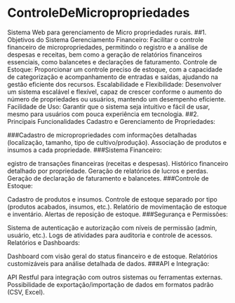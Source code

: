 # ControleDeMicropropriedades
Sistema Web para gerenciamento de Micro propriedades rurais.
##1. Objetivos do Sistema
Gerenciamento Financeiro: Facilitar o controle financeiro de micropropriedades, permitindo o registro e a análise de despesas e receitas, bem como a geração de relatórios financeiros essenciais, como balancetes e declarações de faturamento.
Controle de Estoque: Proporcionar um controle preciso de estoque, com a capacidade de categorização e acompanhamento de entradas e saídas, ajudando na gestão eficiente dos recursos.
Escalabilidade e Flexibilidade: Desenvolver um sistema escalável e flexível, capaz de crescer conforme o aumento do número de propriedades ou usuários, mantendo um desempenho eficiente.
Facilidade de Uso: Garantir que o sistema seja intuitivo e fácil de usar, mesmo para usuários com pouca experiência em tecnologia.
##2. Principais Funcionalidades
Cadastro e Gerenciamento de Propriedades:

###Cadastro de micropropriedades com informações detalhadas (localização, tamanho, tipo de cultivo/produção).
Associação de produtos e insumos a cada propriedade.
###Sistema Financeiro:

egistro de transações financeiras (receitas e despesas).
Histórico financeiro detalhado por propriedade.
Geração de relatórios de lucros e perdas.
Geração de declaração de faturamento e balancetes.
###Controle de Estoque:

Cadastro de produtos e insumos.
Controle de estoque separado por tipo (produtos acabados, insumos, etc.).
Relatório de movimentação de estoque e inventário.
Alertas de reposição de estoque.
###Segurança e Permissões:

Sistema de autenticação e autorização com níveis de permissão (admin, usuário, etc.).
Logs de atividades para auditoria e controle de acessos.
Relatórios e Dashboards:

Dashboard com visão geral do status financeiro e de estoque.
Relatórios customizáveis para análise detalhada de dados.
###API e Integração:

API Restful para integração com outros sistemas ou ferramentas externas.
Possibilidade de exportação/importação de dados em formatos padrão (CSV, Excel).
